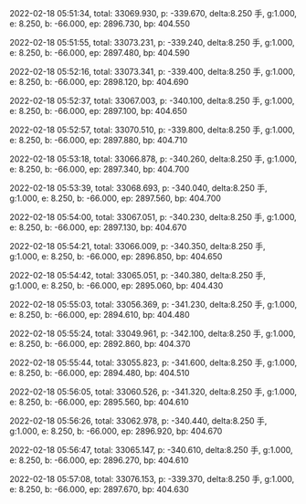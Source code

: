 2022-02-18 05:51:34, total: 33069.930, p: -339.670, delta:8.250 手, g:1.000, e: 8.250, b: -66.000, ep: 2896.730, bp: 404.550

2022-02-18 05:51:55, total: 33073.231, p: -339.240, delta:8.250 手, g:1.000, e: 8.250, b: -66.000, ep: 2897.480, bp: 404.590

2022-02-18 05:52:16, total: 33073.341, p: -339.400, delta:8.250 手, g:1.000, e: 8.250, b: -66.000, ep: 2898.120, bp: 404.690

2022-02-18 05:52:37, total: 33067.003, p: -340.100, delta:8.250 手, g:1.000, e: 8.250, b: -66.000, ep: 2897.100, bp: 404.650

2022-02-18 05:52:57, total: 33070.510, p: -339.800, delta:8.250 手, g:1.000, e: 8.250, b: -66.000, ep: 2897.880, bp: 404.710

2022-02-18 05:53:18, total: 33066.878, p: -340.260, delta:8.250 手, g:1.000, e: 8.250, b: -66.000, ep: 2897.340, bp: 404.700

2022-02-18 05:53:39, total: 33068.693, p: -340.040, delta:8.250 手, g:1.000, e: 8.250, b: -66.000, ep: 2897.560, bp: 404.700

2022-02-18 05:54:00, total: 33067.051, p: -340.230, delta:8.250 手, g:1.000, e: 8.250, b: -66.000, ep: 2897.130, bp: 404.670

2022-02-18 05:54:21, total: 33066.009, p: -340.350, delta:8.250 手, g:1.000, e: 8.250, b: -66.000, ep: 2896.850, bp: 404.650

2022-02-18 05:54:42, total: 33065.051, p: -340.380, delta:8.250 手, g:1.000, e: 8.250, b: -66.000, ep: 2895.060, bp: 404.430

2022-02-18 05:55:03, total: 33056.369, p: -341.230, delta:8.250 手, g:1.000, e: 8.250, b: -66.000, ep: 2894.610, bp: 404.480

2022-02-18 05:55:24, total: 33049.961, p: -342.100, delta:8.250 手, g:1.000, e: 8.250, b: -66.000, ep: 2892.860, bp: 404.370

2022-02-18 05:55:44, total: 33055.823, p: -341.600, delta:8.250 手, g:1.000, e: 8.250, b: -66.000, ep: 2894.480, bp: 404.510

2022-02-18 05:56:05, total: 33060.526, p: -341.320, delta:8.250 手, g:1.000, e: 8.250, b: -66.000, ep: 2895.560, bp: 404.610

2022-02-18 05:56:26, total: 33062.978, p: -340.440, delta:8.250 手, g:1.000, e: 8.250, b: -66.000, ep: 2896.920, bp: 404.670

2022-02-18 05:56:47, total: 33065.147, p: -340.610, delta:8.250 手, g:1.000, e: 8.250, b: -66.000, ep: 2896.270, bp: 404.610

2022-02-18 05:57:08, total: 33076.153, p: -339.370, delta:8.250 手, g:1.000, e: 8.250, b: -66.000, ep: 2897.670, bp: 404.630